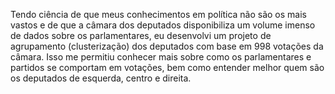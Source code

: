 Tendo ciência de que meus conhecimentos em política não são os mais vastos e de que a câmara dos deputados disponibiliza um volume imenso de dados sobre os parlamentares, eu desenvolvi um projeto de agrupamento (clusterização) dos deputados com base em 998 votações da câmara. Isso me permitiu conhecer mais sobre como os parlamentares e partidos se comportam em votações, bem como entender melhor quem são os deputados de esquerda, centro e direita.
